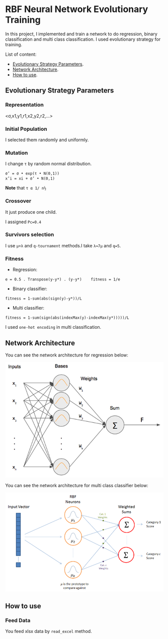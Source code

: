 # RBF Neural Network Evolutionary Training
In this project, I implemented and train a network to do regression, binary classification and multi class classification.
I used evolutionary strategy for training.

List of content:
- [Evolutionary Strategy Parameters](#Evolutionary-Strategy-Parameters).
- [Network Architecture](#Network-Architecture).
- [How to use](#How-to-use).

## Evolutionary Strategy Parameters
### Representation
<σ,x1,y1,r1,x2,y2,r2,...>

### Initial Population
I selected them randomly and uniformly.

### Mutation
I change `τ` by random normal distribution.

```
σ’ = σ • exp(τ • N(0,1))
x’i = xi + σ’ • N(0,1)
```

**Note** that `τ α 1/ n½`

### Crossover
It just produce one child.

I assigned `Pc=0.4`

### Survivors selection
I use `μ+λ` and `q-tournament` methods.I take `λ≈7μ` and `q=5`.

### Fitness
- Regression:
```
e = 0.5 . Transpose(y-y*) . (y-y*)    fitness = 1/e
```
- Binary classifier:
```
fitness = 1-sum(abs(sign(y)-y*))/L
```
- Multi classifier:
```
fitness = 1-sum(sign(abs(indexMax(y)-indexMax(y*)))))/L
```
I used `one-hot encoding` in multi classification.

## Network Architecture
You can see the network architecture for regression below:

![picture](images/arch_regression.png)


You can see the network architecture for multi class classifier below:

![picture](images/arch_multi_class.png)

## How to use
### Feed Data
You feed xlsx data by `read_excel` method.
 
  

